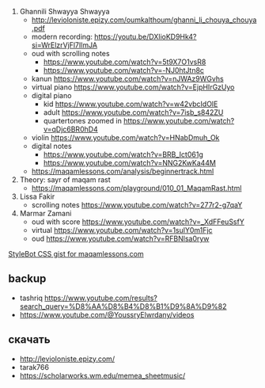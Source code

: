 
1. Ghannili Shwayya Shwayya
   - http://levioloniste.epizy.com/oumkalthoum/ghanni_li_chouya_chouya.pdf
   - modern recording: https://youtu.be/DXlioKD9Hk4?si=WrElzrVjFl7IlmJA
   - oud with scrolling notes
      - https://www.youtube.com/watch?v=5t9X7O1vsR8
      - https://www.youtube.com/watch?v=-NJ0htJtn8c
   - kanun https://www.youtube.com/watch?v=nJWAz9WGvhs
   - virtual piano https://www.youtube.com/watch?v=EjpHIrGzUyo
   - digital piano
      - kid https://www.youtube.com/watch?v=w42vbcIdOlE
      - adult https://www.youtube.com/watch?v=7isb_s842ZU
      - quartertones zoomed in https://www.youtube.com/watch?v=qDjc6BR0hD4
   - violin https://www.youtube.com/watch?v=HNabDmuh_Ok
   - digital notes
      - https://www.youtube.com/watch?v=BRB_Ict061g
      - https://www.youtube.com/watch?v=NNG2KwKa44M
   - https://maqamlessons.com/analysis/beginnertrack.html
2. Theory: sayr of maqam rast
   - https://maqamlessons.com/playground/010_01_MaqamRast.html
3. Lissa Fakir
   - scrolling notes https://www.youtube.com/watch?v=277r2-g7qaY
9. Marmar Zamani
   - oud with score https://www.youtube.com/watch?v=_XdFFeuSsfY
   - virtual https://www.youtube.com/watch?v=1sulY0m1Fjc
   - oud https://www.youtube.com/watch?v=RFBNlsa0ryw


[StyleBot CSS gist for maqamlessons.com](https://gist.github.com/vpavlenko/ab453e0c96087c1056e60038f30293fd)

backup
---

- tashriq https://www.youtube.com/results?search_query=%D8%AA%D8%B4%D8%B1%D9%8A%D9%82
- https://www.youtube.com/@YoussryElwrdany/videos

скачать
---
- http://levioloniste.epizy.com/
- tarak766
- https://scholarworks.wm.edu/memea_sheetmusic/

